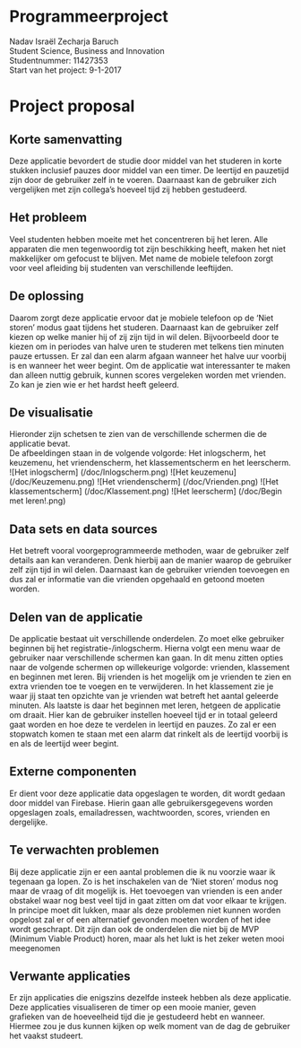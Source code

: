 # Programmeerproject
Nadav Israël Zecharja Baruch<br>
Student Science, Business and Innovation<br>
Studentnummer: 11427353<br>
Start van het project: 9-1-2017<br>
# Project proposal
## Korte samenvatting
Deze applicatie bevordert de studie door middel van het studeren in korte stukken inclusief pauzes door middel van een timer. De leertijd en pauzetijd zijn door de gebruiker zelf in te voeren. Daarnaast kan de gebruiker zich vergelijken met zijn collega’s hoeveel tijd zij hebben gestudeerd. 
## Het probleem
Veel studenten hebben moeite met het concentreren bij het leren. Alle apparaten die men tegenwoordig tot zijn beschikking heeft, maken het niet makkelijker om gefocust te blijven. Met name de mobiele telefoon zorgt voor veel afleiding bij studenten van verschillende leeftijden. 
## De oplossing
Daarom zorgt deze applicatie ervoor dat je mobiele telefoon op de ‘Niet storen’ modus gaat tijdens het studeren. Daarnaast kan de gebruiker zelf kiezen op welke manier hij of zij zijn tijd in wil delen. Bijvoorbeeld door te kiezen om in periodes van halve uren te studeren met telkens tien minuten pauze ertussen. Er zal dan een alarm afgaan wanneer het halve uur voorbij is en wanneer het weer begint. Om de applicatie wat interessanter te maken dan alleen nuttig gebruik, kunnen scores vergeleken worden met vrienden. Zo kan je zien wie er het hardst heeft geleerd.
## De visualisatie
Hieronder zijn schetsen te zien van de verschillende schermen die de applicatie bevat.<br>
De afbeeldingen staan in de volgende volgorde: Het inlogscherm, het keuzemenu, het vriendenscherm, het klassementscherm en het leerscherm.
![Het inlogscherm]
(/doc/Inlogscherm.png)
![Het keuzemenu]
(/doc/Keuzemenu.png)
![Het vriendenscherm]
(/doc/Vrienden.png)
![Het klassementscherm]
(/doc/Klassement.png)
![Het leerscherm]
(/doc/Begin met leren!.png)
## Data sets en data sources
Het betreft vooral voorgeprogrammeerde methoden, waar de gebruiker zelf details aan kan veranderen. Denk hierbij aan de manier waarop de gebruiker zelf zijn tijd in wil delen. Daarnaast kan de gebruiker vrienden toevoegen en dus zal er informatie van die vrienden opgehaald en getoond moeten worden.
## Delen van de applicatie
De applicatie bestaat uit verschillende onderdelen. Zo moet elke gebruiker beginnen bij het registratie-/inlogscherm. Hierna volgt een menu waar de gebruiker naar verschillende schermen kan gaan. In dit menu zitten opties naar de volgende schermen op willekeurige volgorde: vrienden, klassement en beginnen met leren. Bij vrienden is het mogelijk om je vrienden te zien en extra vrienden toe te voegen en te verwijderen. In het klassement zie je waar jij staat ten opzichte van je vrienden wat betreft het aantal geleerde minuten. Als laatste is daar het beginnen met leren, hetgeen de applicatie om draait. Hier kan de gebruiker instellen hoeveel tijd er in totaal geleerd gaat worden en hoe deze te verdelen in leertijd en pauzes. Zo zal er een stopwatch komen te staan met een alarm dat rinkelt als de leertijd voorbij is en als de leertijd weer begint.
## Externe componenten
Er dient voor deze applicatie data opgeslagen te worden, dit wordt gedaan door middel van Firebase. Hierin gaan alle gebruikersgegevens worden opgeslagen zoals, emailadressen, wachtwoorden, scores, vrienden en dergelijke.
## Te verwachten problemen
Bij deze applicatie zijn er een aantal problemen die ik nu voorzie waar ik tegenaan ga lopen. Zo is het inschakelen van de ‘Niet storen’ modus nog maar de vraag of dit mogelijk is. Het toevoegen van vrienden is een ander obstakel waar nog best veel tijd in gaat zitten om dat voor elkaar te krijgen. In principe moet dit lukken, maar als deze problemen niet kunnen worden opgelost zal er of een alternatief gevonden moeten worden of het idee wordt geschrapt. Dit zijn dan ook de onderdelen die niet bij de MVP (Minimum Viable Product) horen, maar als het lukt is het zeker weten mooi meegenomen
## Verwante applicaties
Er zijn applicaties die enigszins dezelfde insteek hebben als deze applicatie. Deze applicaties visualiseren de timer op een mooie manier, geven grafieken van de hoeveelheid tijd die je gestudeerd hebt en wanneer. Hiermee zou je dus kunnen kijken op welk moment van de dag de gebruiker het vaakst studeert. 
